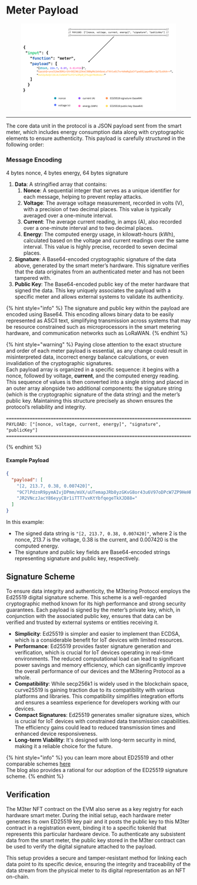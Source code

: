 # Meter Payload

<figure><img src="../.gitbook/assets/Screenshot 2024-11-10 at 08-41-51 M3tering Protocol Data Format - Presentation - Canva.png" alt=""><figcaption></figcaption></figure>

***

The core data unit in the protocol is a JSON payload sent from the smart meter, which includes energy consumption data along with cryptographic elements to ensure authenticity. This payload is carefully structured in the following order:

### Message Encoding

4 bytes nonce, 4 bytes energy, 64 bytes signature&#x20;

1. **Data**: A stringified array that contains:
   1. **Nonce**: A sequential integer that serves as a unique identifier for each message, helping to prevent replay attacks.
   2. **Voltage**: The average voltage measurement, recorded in volts (V), with a precision of two decimal places. This value is typically averaged over a one-minute interval.
   3. **Current**: The average current reading, in amps (A), also recorded over a one-minute interval and to two decimal places.
   4. **Energy**: The computed energy usage, in kilowatt-hours (kWh), calculated based on the voltage and current readings over the same interval. This value is highly precise, recorded to seven decimal places.
2. **Signature**: A Base64-encoded cryptographic signature of the data above, generated by the smart meter’s hardware. This signature verifies that the data originates from an authenticated meter and has not been tampered with.
3. **Public Key**: The Base64-encoded public key of the meter hardware that signed the data. This key uniquely associates the payload with a specific meter and allows external systems to validate its authenticity.

{% hint style="info" %}
The signature and public key within the payload are encoded using Base64. This encoding allows binary data to be easily represented as ASCII text, simplifying transmission across systems that may be resource constrained such as microprocessors in the smart metering hardware, and communication networks such as LoRaWAN.
{% endhint %}

{% hint style="warning" %}
Paying close attention to the exact structure and order of each meter payload is essential, as any change could result in misinterpreted data, incorrect energy balance calculations, or even invalidation of the cryptographic signatures. \
Each payload array is organized in a specific sequence: it begins with a nonce, followed by voltage, **current**, and the computed energy reading. This sequence of values is then converted into a single string and placed in an outer array alongside two additional components: the signature string (which is the cryptographic signature of the data string) and the meter’s public key. Maintaining this structure precisely as shown ensures the protocol’s reliability and integrity.

```
========================================================================
PAYLOAD: ["[nonce, voltage, current, energy]", "signature", "publicKey"]
========================================================================
```
{% endhint %}

#### **Example Payload**

```json
{
  "payload": [
    "[2, 213.7, 0.38, 0.007420]",
    "9C7lPdznR9pymAIvjDPmm/mVX/uUTemapJRb8yzGKvG8or43u6V97oDPcW7ZP9HeHRZrGEf1iIkyLixAVdWsDg==",
    "JR2VNczJacY86eyyCBr1iTTT7vxKtYbfqegeTkXJD88="
  ]
}
```

In this example:

* The signed data string is `"[2, 213.7, 0.38, 0.007420]"`, where 2 is the nonce, 213.7 is the voltage, 0.38 is the current, and 0.007420 is the computed energy.
* The signature and public key fields are Base64-encoded strings representing signature and public key, respectively.

## Signature Scheme

To ensure data integrity and authenticity, the M3tering Protocol employs the Ed25519 digital signature scheme. This scheme is a well-regarded cryptographic method known for its high performance and strong security guarantees. Each payload is signed by the meter’s private key, which, in conjunction with the associated public key, ensures that data can be verified and trusted by external systems or entities receiving it.

* **Simplicity**: Ed25519 is simpler and easier to implement than ECDSA, which is a considerable benefit for IoT devices with limited resources.
* **Performance**: Ed25519 provides faster signature generation and verification, which is crucial for IoT devices operating in real-time environments. The reduced computational load can lead to significant power savings and memory efficiency, which can significantly improve the overall performance of our devices and the M3tering Protocol as a whole.
* **Compatibility**: While secp256k1 is widely used in the blockchain space, curve25519 is gaining traction due to its compatibility with various platforms and libraries. This compatibility simplifies integration efforts and ensures a seamless experience for developers working with our devices.
* **Compact Signatures**: Ed25519 generates smaller signature sizes, which is crucial for IoT devices with constrained data transmission capabilities. The efficiency gains could lead to reduced transmission times and enhanced device responsiveness.
* **Long-term Viability**: It's designed with long-term security in mind, making it a reliable choice for the future.

{% hint style="info" %}
you can learn more about ED25519 and other comparable schemes [here](https://soatok.blog/2022/05/19/guidance-for-choosing-an-elliptic-curve-signature-algorithm-in-2022/)\
The blog also provides a rational for our adoption of the ED25519 signature scheme.
{% endhint %}

## Verification

The M3ter NFT contract on the EVM also serve as a key registry for each hardware smart meter. During the initial setup, each hardware meter generates its own ED25519 key pair and it posts the public key to this M3ter contract in a registration event, binding it to a specific tokenId that represents this particular hardware device. To authenticate any subsistent data from the smart meter, the public key stored in the M3ter contract can be used to verify the digital signature attached to the payload.&#x20;

This setup provides a secure and tamper-resistant method for linking each data point to its specific device, ensuring the integrity and traceability of the data stream from the physical meter to its digital representation as an NFT on-chain.&#x20;
